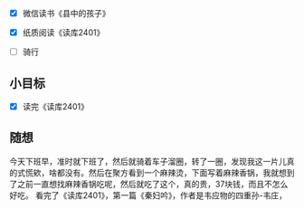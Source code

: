 - [x] 微信读书《县中的孩子》
- [x] 纸质阅读《读库2401》
- [ ] 骑行


## 小目标
- [x] 读完《读库2401》

## 随想
今天下班早，准时就下班了，然后就骑着车子溜圈，转了一圈，发现我这一片儿真的式慌欸，啥都没有。然后在聚方看到一个麻辣烫，下面写着麻辣香锅，我就想到了之前一直想找麻辣香锅吃呢，然后就吃了这个，真的贵，37块钱，而且不怎么好吃。
看完了《读库2401》，第一篇《秦妇吟》，作者是韦应物的四重孙-韦庄，